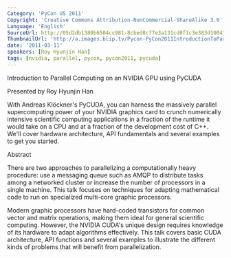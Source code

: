 ```yaml
---
Category: 'PyCon US 2011'
Copyright: 'Creative Commons Attribution-NonCommercial-ShareAlike 3.0'
Language: 'English'
SourceUrl: http://05d2db1380b6504cc981-8cbed8cf7e3a131cd8f1c3e383d10041.r93.cf2.rackcdn.com/pycon-us-2011/436_introduction-to-parallel-computing-on-an-nvidia-gpu-using-pycuda.mp4
ThumbnailUrl: 'http://a.images.blip.tv/Pycon-PyCon2011IntroductionToParallelComputingOnAnNVIDIAGPUU724.png'
date: '2011-03-11'
speakers: [Roy Hyunjin Han]
tags: [nvidia, parallel, pycon, pycon2011, pycuda]
---
```

Introduction to Parallel Computing on an NVIDIA GPU using PyCUDA

Presented by Roy Hyunjin Han

With Andreas Klöckner's PyCUDA, you can harness the massively parallel
supercomputing power of your NVIDIA graphics card to crunch numerically
intensive scientific computing applications in a fraction of the runtime it
would take on a CPU and at a fraction of the development cost of C++. We'll
cover hardware architecture, API fundamentals and several examples to get you
started.

Abstract

There are two approaches to parallelizing a computationally heavy procedure:
use a messaging queue such as AMQP to distribute tasks among a networked
cluster or increase the number of processors in a single machine. This talk
focuses on techniques for adapting mathematical code to run on specialized
multi-core graphic processors.

Modern graphic processors have hard-coded transistors for common vector and
matrix operations, making them ideal for general scientific computing.
However, the NVIDIA CUDA's unique design requires knowledge of its hardware to
adapt algorithms effectively. This talk covers basic CUDA architecture, API
functions and several examples to illustrate the different kinds of problems
that will benefit from parallelization.

